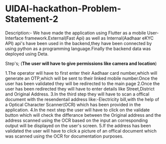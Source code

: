 # UIDAI-hackathon-Problem-Statement-2

Description:-
We have made the application using Flutter as a mobile User-Interface framework.External(Fast Api) as well as Internal(Aadhaar eKYC API) api's have been used in the backend,they have been connected by using python as a programming language.Finally the backend data was deployed
using Deta.

Step's;
(**The user will have to give permissions like camera and location**)

1.The operator will have to first enter their Aadhaar card number,which will generate an OTP,which will be sent to their linked mobile number.Once the user has been validated they will 
be redirected to the main page
2.Once the user has been redirected they will have to enter details like Street,District and Original Address.
3.In the third step they will have to scan a offical document with the resendentail address like:-Electricity bill,with the help of a Optical Character Scanner(OCR) which has been provided in the application.
4.In the next step the user will have to click on the validate button which will check the differance between the Original address and the address scanned using the OCR based on the input an corresponding output will be displayed on the user's screen.
5.If the address has been validated the user will have to click a picture of an offical document which was scanned using the OCR for documentation purposes.

